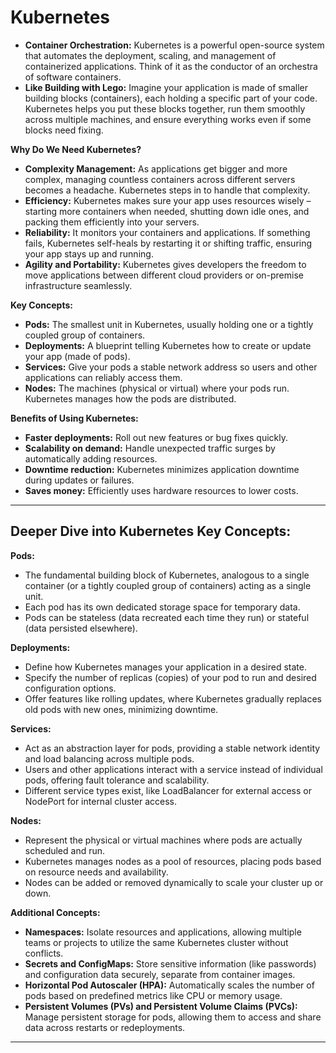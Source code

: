 # Kubernetes

- **Container Orchestration:** Kubernetes is a powerful open-source system that automates the deployment, scaling, and management of containerized applications. Think of it as the conductor of an orchestra of software containers.
- **Like Building with Lego:** Imagine your application is made of smaller building blocks (containers), each holding a specific part of your code. Kubernetes helps you put these blocks together, run them smoothly across multiple machines, and ensure everything works even if some blocks need fixing.

**Why Do We Need Kubernetes?**

- **Complexity Management:** As applications get bigger and more complex, managing countless containers across different servers becomes a headache. Kubernetes steps in to handle that complexity.
- **Efficiency:** Kubernetes makes sure your app uses resources wisely – starting more containers when needed, shutting down idle ones, and packing them efficiently into your servers.
- **Reliability:** It monitors your containers and applications. If something fails, Kubernetes self-heals by restarting it or shifting traffic, ensuring your app stays up and running.
- **Agility and Portability:** Kubernetes gives developers the freedom to move applications between different cloud providers or on-premise infrastructure seamlessly.

**Key Concepts:**

- **Pods:** The smallest unit in Kubernetes, usually holding one or a tightly coupled group of containers.
- **Deployments:** A blueprint telling Kubernetes how to create or update your app (made of pods).
- **Services:** Give your pods a stable network address so users and other applications can reliably access them.
- **Nodes:** The machines (physical or virtual) where your pods run. Kubernetes manages how the pods are distributed.

**Benefits of Using Kubernetes:**

- **Faster deployments:** Roll out new features or bug fixes quickly.
- **Scalability on demand:** Handle unexpected traffic surges by automatically adding resources.
- **Downtime reduction:** Kubernetes minimizes application downtime during updates or failures.
- **Saves money:** Efficiently uses hardware resources to lower costs.

---

## Deeper Dive into Kubernetes Key Concepts:

**Pods:**

- The fundamental building block of Kubernetes, analogous to a single container (or a tightly coupled group of containers) acting as a single unit.
- Each pod has its own dedicated storage space for temporary data.
- Pods can be stateless (data recreated each time they run) or stateful (data persisted elsewhere).

**Deployments:**

- Define how Kubernetes manages your application in a desired state.
- Specify the number of replicas (copies) of your pod to run and desired configuration options.
- Offer features like rolling updates, where Kubernetes gradually replaces old pods with new ones, minimizing downtime.

**Services:**

- Act as an abstraction layer for pods, providing a stable network identity and load balancing across multiple pods.
- Users and other applications interact with a service instead of individual pods, offering fault tolerance and scalability.
- Different service types exist, like LoadBalancer for external access or NodePort for internal cluster access.

**Nodes:**

- Represent the physical or virtual machines where pods are actually scheduled and run.
- Kubernetes manages nodes as a pool of resources, placing pods based on resource needs and availability.
- Nodes can be added or removed dynamically to scale your cluster up or down.

**Additional Concepts:**

- **Namespaces:** Isolate resources and applications, allowing multiple teams or projects to utilize the same Kubernetes cluster without conflicts.
- **Secrets and ConfigMaps:** Store sensitive information (like passwords) and configuration data securely, separate from container images.
- **Horizontal Pod Autoscaler (HPA):** Automatically scales the number of pods based on predefined metrics like CPU or memory usage.
- **Persistent Volumes (PVs) and Persistent Volume Claims (PVCs):** Manage persistent storage for pods, allowing them to access and share data across restarts or redeployments.

---
